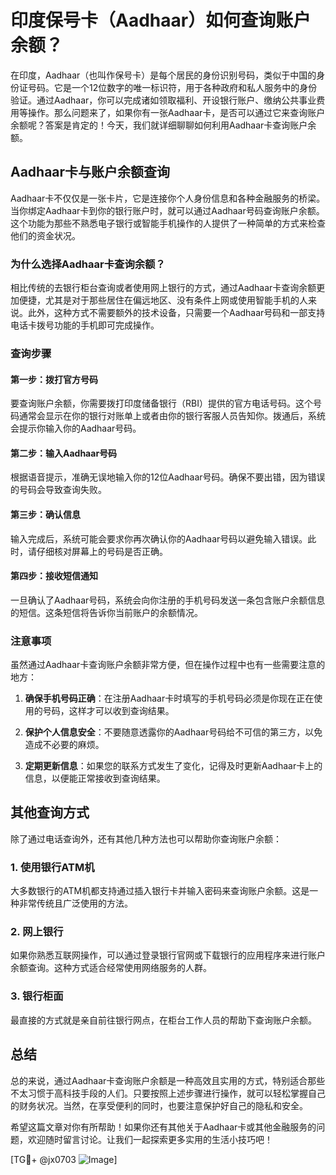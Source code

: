 # 印度保号卡（Aadhaar）如何查询账户余额？

在印度，Aadhaar（也叫作保号卡）是每个居民的身份识别号码，类似于中国的身份证号码。它是一个12位数字的唯一标识符，用于各种政府和私人服务中的身份验证。通过Aadhaar，你可以完成诸如领取福利、开设银行账户、缴纳公共事业费用等操作。那么问题来了，如果你有一张Aadhaar卡，是否可以通过它来查询账户余额呢？答案是肯定的！今天，我们就详细聊聊如何利用Aadhaar卡查询账户余额。

## Aadhaar卡与账户余额查询

Aadhaar卡不仅仅是一张卡片，它是连接你个人身份信息和各种金融服务的桥梁。当你绑定Aadhaar卡到你的银行账户时，就可以通过Aadhaar号码查询账户余额。这个功能为那些不熟悉电子银行或智能手机操作的人提供了一种简单的方式来检查他们的资金状况。

### 为什么选择Aadhaar卡查询余额？

相比传统的去银行柜台查询或者使用网上银行的方式，通过Aadhaar卡查询余额更加便捷，尤其是对于那些居住在偏远地区、没有条件上网或使用智能手机的人来说。此外，这种方式不需要额外的技术设备，只需要一个Aadhaar号码和一部支持电话卡拨号功能的手机即可完成操作。

### 查询步骤

#### 第一步：拨打官方号码

要查询账户余额，你需要拨打印度储备银行（RBI）提供的官方电话号码。这个号码通常会显示在你的银行对账单上或者由你的银行客服人员告知你。拨通后，系统会提示你输入你的Aadhaar号码。

#### 第二步：输入Aadhaar号码

根据语音提示，准确无误地输入你的12位Aadhaar号码。确保不要出错，因为错误的号码会导致查询失败。

#### 第三步：确认信息

输入完成后，系统可能会要求你再次确认你的Aadhaar号码以避免输入错误。此时，请仔细核对屏幕上的号码是否正确。

#### 第四步：接收短信通知

一旦确认了Aadhaar号码，系统会向你注册的手机号码发送一条包含账户余额信息的短信。这条短信将告诉你当前账户的余额情况。

### 注意事项

虽然通过Aadhaar卡查询账户余额非常方便，但在操作过程中也有一些需要注意的地方：

1. **确保手机号码正确**：在注册Aadhaar卡时填写的手机号码必须是你现在正在使用的号码，这样才可以收到查询结果。
   
2. **保护个人信息安全**：不要随意透露你的Aadhaar号码给不可信的第三方，以免造成不必要的麻烦。

3. **定期更新信息**：如果您的联系方式发生了变化，记得及时更新Aadhaar卡上的信息，以便能正常接收到查询结果。

## 其他查询方式

除了通过电话查询外，还有其他几种方法也可以帮助你查询账户余额：

### 1. 使用银行ATM机

大多数银行的ATM机都支持通过插入银行卡并输入密码来查询账户余额。这是一种非常传统且广泛使用的方法。

### 2. 网上银行

如果你熟悉互联网操作，可以通过登录银行官网或下载银行的应用程序来进行账户余额查询。这种方式适合经常使用网络服务的人群。

### 3. 银行柜面

最直接的方式就是亲自前往银行网点，在柜台工作人员的帮助下查询账户余额。

## 总结

总的来说，通过Aadhaar卡查询账户余额是一种高效且实用的方式，特别适合那些不太习惯于高科技手段的人们。只要按照上述步骤进行操作，就可以轻松掌握自己的财务状况。当然，在享受便利的同时，也要注意保护好自己的隐私和安全。

希望这篇文章对你有所帮助！如果你还有其他关于Aadhaar卡或其他金融服务的问题，欢迎随时留言讨论。让我们一起探索更多实用的生活小技巧吧！

[TG💪+ @jx0703 ![Image](https://github.com/user-attachments/assets/dbca1d08-cadb-493c-b0ec-ad6f7a83f270)]